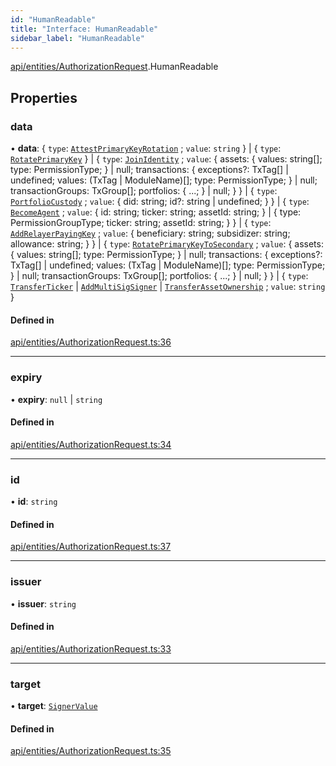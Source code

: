 ```yaml
---
id: "HumanReadable"
title: "Interface: HumanReadable"
sidebar_label: "HumanReadable"
---
```


[api/entities/AuthorizationRequest](../../../../../modules/API/Entities/AuthorizationRequest/AuthorizationRequest.md).HumanReadable

## Properties

### data

• **data**: \{ `type`: [`AttestPrimaryKeyRotation`](../../../../../enums/API/Entities/Types/AuthorizationType/AuthorizationType.md#attestprimarykeyrotation) ; `value`: `string`  } \| \{ `type`: [`RotatePrimaryKey`](../../../../../enums/API/Entities/Types/AuthorizationType/AuthorizationType.md#rotateprimarykey)  } \| \{ `type`: [`JoinIdentity`](../../../../../enums/API/Entities/Types/AuthorizationType/AuthorizationType.md#joinidentity) ; `value`: \{ assets: \{ values: string[]; type: PermissionType; } \| null; transactions: \{ exceptions?: TxTag[] \| undefined; values: (TxTag \| ModuleName)[]; type: PermissionType; } \| null; transactionGroups: TxGroup[]; portfolios: \{ ...; } \| null; }  } \| \{ `type`: [`PortfolioCustody`](../../../../../enums/API/Entities/Types/AuthorizationType/AuthorizationType.md#portfoliocustody) ; `value`: \{ did: string; id?: string \| undefined; }  } \| \{ `type`: [`BecomeAgent`](../../../../../enums/API/Entities/Types/AuthorizationType/AuthorizationType.md#becomeagent) ; `value`: \{ id: string; ticker: string; assetId: string; } \| \{ type: PermissionGroupType; ticker: string; assetId: string; }  } \| \{ `type`: [`AddRelayerPayingKey`](../../../../../enums/API/Entities/Types/AuthorizationType/AuthorizationType.md#addrelayerpayingkey) ; `value`: \{ beneficiary: string; subsidizer: string; allowance: string; }  } \| \{ `type`: [`RotatePrimaryKeyToSecondary`](../../../../../enums/API/Entities/Types/AuthorizationType/AuthorizationType.md#rotateprimarykeytosecondary) ; `value`: \{ assets: \{ values: string[]; type: PermissionType; } \| null; transactions: \{ exceptions?: TxTag[] \| undefined; values: (TxTag \| ModuleName)[]; type: PermissionType; } \| null; transactionGroups: TxGroup[]; portfolios: \{ ...; } \| null; }  } \| \{ `type`: [`TransferTicker`](../../../../../enums/API/Entities/Types/AuthorizationType/AuthorizationType.md#transferticker) \| [`AddMultiSigSigner`](../../../../../enums/API/Entities/Types/AuthorizationType/AuthorizationType.md#addmultisigsigner) \| [`TransferAssetOwnership`](../../../../../enums/API/Entities/Types/AuthorizationType/AuthorizationType.md#transferassetownership) ; `value`: `string`  }

#### Defined in

[api/entities/AuthorizationRequest.ts:36](https://github.com/PolymeshAssociation/polymesh-sdk/blob/b55e63737/src/api/entities/AuthorizationRequest.ts#L36)

___

### expiry

• **expiry**: ``null`` \| `string`

#### Defined in

[api/entities/AuthorizationRequest.ts:34](https://github.com/PolymeshAssociation/polymesh-sdk/blob/b55e63737/src/api/entities/AuthorizationRequest.ts#L34)

___

### id

• **id**: `string`

#### Defined in

[api/entities/AuthorizationRequest.ts:37](https://github.com/PolymeshAssociation/polymesh-sdk/blob/b55e63737/src/api/entities/AuthorizationRequest.ts#L37)

___

### issuer

• **issuer**: `string`

#### Defined in

[api/entities/AuthorizationRequest.ts:33](https://github.com/PolymeshAssociation/polymesh-sdk/blob/b55e63737/src/api/entities/AuthorizationRequest.ts#L33)

___

### target

• **target**: [`SignerValue`](../../Types/SignerValue/SignerValue.md)

#### Defined in

[api/entities/AuthorizationRequest.ts:35](https://github.com/PolymeshAssociation/polymesh-sdk/blob/b55e63737/src/api/entities/AuthorizationRequest.ts#L35)
